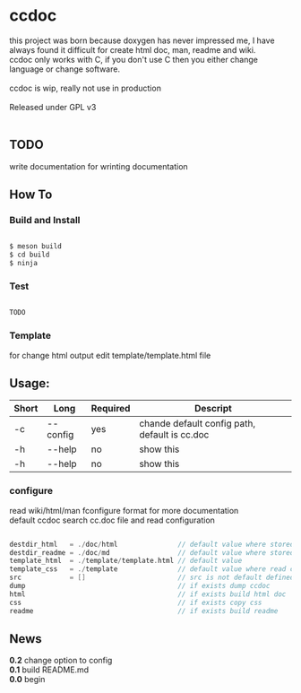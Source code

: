 # ccdoc
this project was born because doxygen has never impressed me, I have always found it difficult for create html doc, man, readme and wiki.<br />
ccdoc only works with C, if you don't use C then you either change language or change software.<br />
<br />
ccdoc is wip, really not use in production<br />
<br />
Released under GPL v3<br />
<br />
## TODO
write documentation for wrinting documentation
## How To
### Build and Install
```C

$ meson build
$ cd build
$ ninja
```

### Test
```C

TODO
```

### Template
for change html output edit template/template.html file

## Usage:
Short|Long|Required|Descript
-----|----|--------|--------
-c|--config|yes|chande default config path, default is cc.doc
-h|--help|no|show this
-h|--help|no|show this


### configure
read wiki/html/man fconfigure format for more documentation<br />
default ccdoc search cc.doc file and read configuration<br />
```C

destdir_html   = ./doc/html               // default value where stored .html
destdir_readme = ./doc/md                 // default value where stored README.md
template_html  = ./template/template.html // default value
template_css   = ./template               // default value where read css files to copy in destdir_html
src            = []                       // src is not default defined, required a vector of path where reading files
dump                                      // if exists dump ccdoc
html                                      // if exists build html doc
css                                       // if exists copy css
readme                                    // if exists build readme
```



## News
**0.2**  change option to config<br />
**0.1**  build README.md<br />
**0.0**  begin<br />

